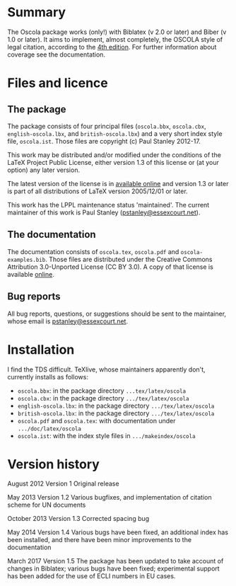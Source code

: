 # Summary

The Oscola package works (only!) with Biblatex (v 2.0 or later) and
Biber (v 1.0 or later). It aims to implement, almost completely, the
OSCOLA style of legal citation, according to the
[4th edition](https://www.law.ox.ac.uk/sites/files/oxlaw/oscola_4th_edn_hart_2012.pdf). For
further information about coverage see the documentation.

# Files and licence

## The package

The package consists of four principal files (`oscola.bbx`, `oscola.cbx`,
`english-oscola.lbx`, and `british-oscola.lbx`) and a very short index
style file, `oscola.ist`. Those files are copyright (c) Paul Stanley
2012-17.

This work may be distributed and/or modified under the conditions of
the LaTeX Project Public License, either version 1.3 of this license
or (at your option) any later version.

The latest version of the license is in [available online](http://www.latex-project.org/lppl.txt) 
and version 1.3 or later is part of all distributions of LaTeX version 2005/12/01 or later.

This work has the LPPL maintenance status 'maintained'. The current
maintainer of this work is Paul Stanley (pstanley@essexcourt.net).

## The documentation

The documentation consists of `oscola.tex`, `oscola.pdf` and
`oscola-examples.bib`. Those files are distributed under the Creative
Commons Attribution 3.0-Unported License (CC BY 3.0). A copy of that
license is available [online](http://creativecommons.org/licenses/by/3.0/deed.en_GB).

## Bug reports

All bug reports, questions, or suggestions should be sent to the
maintainer, whose email is pstanley@essexcourt.net.

# Installation

I find the TDS difficult. TeXlive, whose maintainers apparently don't,
currently installs as follows:

* `oscola.bbx`: in the package directory `...tex/latex/oscola`
* `oscola.cbx`: in the package directory `.../tex/latex/oscola`
* `english-oscola.lbx`: in the package directory `.../tex/latex/oscola`
* `british-oscola.lbx`: in the package directory `.../tex/latex/oscola`
* `oscola.pdf` and `oscola.tex`: with documentation under `.../doc/latex/oscola`
* `oscola.ist`: with the index style files in  `.../makeindex/oscola`

# Version history

August 2012     Version 1      Original release

May 2013        Version 1.2    Various bugfixes, and implementation
                               of citation scheme for UN documents
							   
October 2013    Version 1.3    Corrected spacing bug

May 2014        Version 1.4    Various bugs have been fixed, an additional
                               index has been installed, and there have
                               been minor improvements to the documentation

March 2017      Version 1.5    The package has been updated to take
                               account of changes in Biblatex; various bugs
                               have been fixed; experimental support has
                               been added for the use of ECLI numbers
                               in EU cases.
